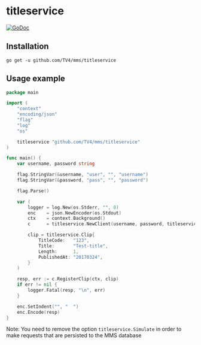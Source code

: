 # titleservice

[![GoDoc](https://img.shields.io/badge/godoc-reference-blue.svg?style=flat)](https://godoc.org/github.com/TV4/mms/titleservice)

## Installation

    go get -u github.com/TV4/mms/titleservice

## Usage example

```go
package main

import (
	"context"
	"encoding/json"
	"flag"
	"log"
	"os"

	titleservice "github.com/TV4/mms/titleservice"
)

func main() {
	var username, password string

	flag.StringVar(&username, "user", "", "username")
	flag.StringVar(&password, "pass", "", "password")

	flag.Parse()

	var (
		logger = log.New(os.Stderr, "", 0)
		enc    = json.NewEncoder(os.Stdout)
		ctx    = context.Background()
		c      = titleservice.NewClient(username, password, titleservice.Simulate)

		clip = titleservice.Clip{
			TitleCode:   "123",
			Title:       "Test-title",
			Length:      1,
			PublishedAt: "20170324",
		}
	)

	resp, err := c.RegisterClip(ctx, clip)
	if err != nil {
		logger.Fatal(resp, "\n", err)
	}

	enc.SetIndent("", "  ")
	enc.Encode(resp)
}
```

Note: You need to remove the option `titleservice.Simulate` in order to make requests that are persisted to the MMS database

